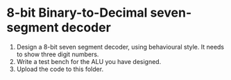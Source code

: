 # 8-bit Binary-to-Decimal seven-segment decoder
1. Design a 8-bit seven segment decoder, using behavioural style. It needs to show three digit numbers.
2. Write a test bench for the ALU you have designed.
3. Upload the code to this folder.
